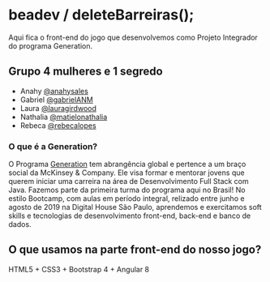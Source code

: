 # beadev / deleteBarreiras();
Aqui fica o front-end do jogo que desenvolvemos como Projeto Integrador do programa Generation.

## Grupo 4 mulheres e 1 segredo

* Anahy [@anahysales](https://github.com/anahysales) 
* Gabriel [@gabrielANM](https://github.com/gabrielANM)
* Laura [@lauragirdwood](https://github.com/lauragirdwood)
* Nathalia [@matielonathalia](https://github.com/matielonathalia)
* Rebeca [@rebecalopes](https://github.com/rebecalopes)

### O que é a Generation?
O Programa [Generation](https://brazil.generation.org/) tem abrangência global e pertence a um braço social da McKinsey & Company. 
Ele visa formar e mentorar jovens que querem iniciar uma carreira na área de Desenvolvimento Full Stack com Java. Fazemos parte da primeira turma do programa aqui no Brasil! 
No estilo Bootcamp, com aulas em período integral, relizado entre junho e agosto de 2019 na Digital House São Paulo, aprendemos e exercitamos soft skills e tecnologias de desenvolvimento front-end, back-end e banco de dados.

## O que usamos na parte front-end do nosso jogo?
HTML5 + CSS3 + Bootstrap 4 + Angular 8
